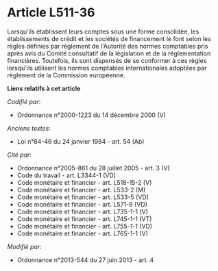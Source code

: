 # Article L511-36

Lorsqu'ils établissent leurs comptes sous une forme consolidée, les établissements de crédit et les sociétés de financement
le font selon les règles définies par règlement de l'Autorité des normes comptables pris après avis du Comité consultatif de
la législation et de la réglementation financières. Toutefois, ils sont dispensés de se conformer à ces règles lorsqu'ils
utilisent les normes comptables internationales adoptées par règlement de la Commission européenne.

**Liens relatifs à cet article**

_Codifié par_:

  - Ordonnance n°2000-1223 du 14 décembre 2000 (V)

_Anciens textes_:

  - Loi n°84-46 du 24 janvier 1984 - art. 54 (Ab)

_Cité par_:

  - Ordonnance n°2005-861 du 28 juillet 2005 - art. 3 (V)
  - Code du travail - art. L3344-1 (VD)
  - Code monétaire et financier - art. L518-15-2 (V)
  - Code monétaire et financier - art. L533-2 (M)
  - Code monétaire et financier - art. L533-5 (VD)
  - Code monétaire et financier - art. L571-9 (VD)
  - Code monétaire et financier - art. L735-1-1 (V)
  - Code monétaire et financier - art. L745-1-1 (VT)
  - Code monétaire et financier - art. L755-1-1 (VD)
  - Code monétaire et financier - art. L765-1-1 (V)

_Modifié par_:

  - Ordonnance n°2013-544 du 27 juin 2013 - art. 4
